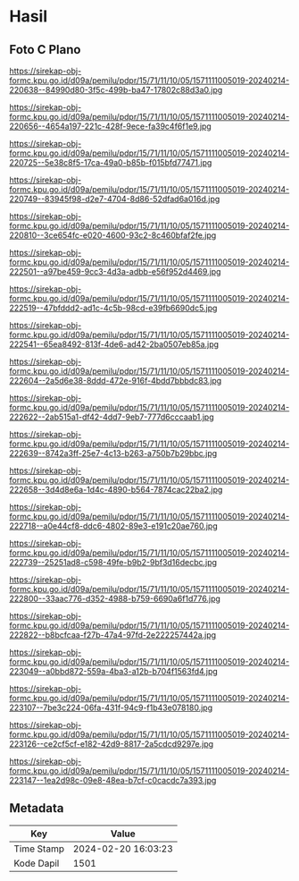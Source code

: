 # Hasil

## Foto C Plano

https://sirekap-obj-formc.kpu.go.id/d09a/pemilu/pdpr/15/71/11/10/05/1571111005019-20240214-220638--84990d80-3f5c-499b-ba47-17802c88d3a0.jpg

https://sirekap-obj-formc.kpu.go.id/d09a/pemilu/pdpr/15/71/11/10/05/1571111005019-20240214-220656--4654a197-221c-428f-9ece-fa39c4f6f1e9.jpg

https://sirekap-obj-formc.kpu.go.id/d09a/pemilu/pdpr/15/71/11/10/05/1571111005019-20240214-220725--5e38c8f5-17ca-49a0-b85b-f015bfd77471.jpg

https://sirekap-obj-formc.kpu.go.id/d09a/pemilu/pdpr/15/71/11/10/05/1571111005019-20240214-220749--83945f98-d2e7-4704-8d86-52dfad6a016d.jpg

https://sirekap-obj-formc.kpu.go.id/d09a/pemilu/pdpr/15/71/11/10/05/1571111005019-20240214-220810--3ce654fc-e020-4600-93c2-8c460bfaf2fe.jpg

https://sirekap-obj-formc.kpu.go.id/d09a/pemilu/pdpr/15/71/11/10/05/1571111005019-20240214-222501--a97be459-9cc3-4d3a-adbb-e56f952d4469.jpg

https://sirekap-obj-formc.kpu.go.id/d09a/pemilu/pdpr/15/71/11/10/05/1571111005019-20240214-222519--47bfddd2-ad1c-4c5b-98cd-e39fb6690dc5.jpg

https://sirekap-obj-formc.kpu.go.id/d09a/pemilu/pdpr/15/71/11/10/05/1571111005019-20240214-222541--65ea8492-813f-4de6-ad42-2ba0507eb85a.jpg

https://sirekap-obj-formc.kpu.go.id/d09a/pemilu/pdpr/15/71/11/10/05/1571111005019-20240214-222604--2a5d6e38-8ddd-472e-916f-4bdd7bbbdc83.jpg

https://sirekap-obj-formc.kpu.go.id/d09a/pemilu/pdpr/15/71/11/10/05/1571111005019-20240214-222622--2ab515a1-df42-4dd7-9eb7-777d6cccaab1.jpg

https://sirekap-obj-formc.kpu.go.id/d09a/pemilu/pdpr/15/71/11/10/05/1571111005019-20240214-222639--8742a3ff-25e7-4c13-b263-a750b7b29bbc.jpg

https://sirekap-obj-formc.kpu.go.id/d09a/pemilu/pdpr/15/71/11/10/05/1571111005019-20240214-222658--3d4d8e6a-1d4c-4890-b564-7874cac22ba2.jpg

https://sirekap-obj-formc.kpu.go.id/d09a/pemilu/pdpr/15/71/11/10/05/1571111005019-20240214-222718--a0e44cf8-ddc6-4802-89e3-e191c20ae760.jpg

https://sirekap-obj-formc.kpu.go.id/d09a/pemilu/pdpr/15/71/11/10/05/1571111005019-20240214-222739--25251ad8-c598-49fe-b9b2-9bf3d16decbc.jpg

https://sirekap-obj-formc.kpu.go.id/d09a/pemilu/pdpr/15/71/11/10/05/1571111005019-20240214-222800--33aac776-d352-4988-b759-6690a6f1d776.jpg

https://sirekap-obj-formc.kpu.go.id/d09a/pemilu/pdpr/15/71/11/10/05/1571111005019-20240214-222822--b8bcfcaa-f27b-47a4-97fd-2e222257442a.jpg

https://sirekap-obj-formc.kpu.go.id/d09a/pemilu/pdpr/15/71/11/10/05/1571111005019-20240214-223049--a0bbd872-559a-4ba3-a12b-b704f1563fd4.jpg

https://sirekap-obj-formc.kpu.go.id/d09a/pemilu/pdpr/15/71/11/10/05/1571111005019-20240214-223107--7be3c224-06fa-431f-94c9-f1b43e078180.jpg

https://sirekap-obj-formc.kpu.go.id/d09a/pemilu/pdpr/15/71/11/10/05/1571111005019-20240214-223126--ce2cf5cf-e182-42d9-8817-2a5cdcd9297e.jpg

https://sirekap-obj-formc.kpu.go.id/d09a/pemilu/pdpr/15/71/11/10/05/1571111005019-20240214-223147--1ea2d98c-09e8-48ea-b7cf-c0cacdc7a393.jpg


## Metadata

| Key        | Value               |
| ---------- | ------------------- |
| Time Stamp | 2024-02-20 16:03:23 |
| Kode Dapil | 1501                |



